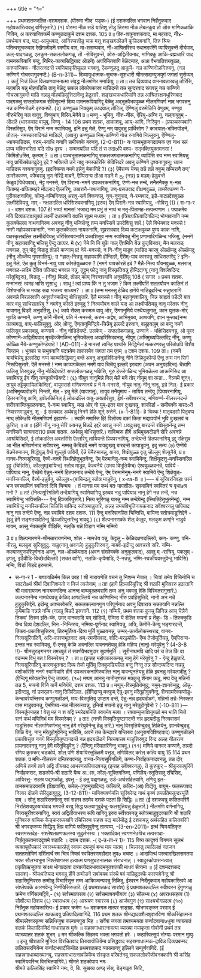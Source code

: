 +++
title = "१०"

+++
प्रथमशतकदल्लि-दशमदशक. 
(पॊरुमा नीळ्' पड्क-) 
(ई दशकदल्लि भगवान निर्हेतुकवाद महोपकारित्ववन्नु वर्णिसुत्तारॆ.) 
(१) पोरुमा नीळ सडॆ यातिशु तॊडु तिरुमा नीळ लेबलकुव तो 
ऒरु माणिकळाकि निविन, अ करुवाणिक्कर्मॆ कण्णुळदाकुमॆ 
दशम दशक. 
105 
प्र॥ पॊरु-शत्रुनाशकवाद, मा महत्ताद, नी४-प्रवर्धमान वाद, पद्य-आयुधवाद, आनिरप्पत्तॊडु चक्र मत्तु शङ्खगळॊडनॆ कूडिदवनागि, तिरु श्रियः पतित्वसूचकवाद रेखॆगळॊडनॆ रमणीय वाद, मा-श्लाम्यवाद, नी-आश्रितरिरुव स्थानदवरॆगॆ व्यापिसुवन्तॆ दीर्घवाद, कल्-पादगळन्नु, एलकुम-सकललोकगळू, तॊ -सेविसुवन्तॆ, ऒरु-अद्वितीयनाद, माणिक्कु आकि-ब्रह्मचारि याद वामनरूपियागि बन्दु, निमिर्‌-काव्यसिद्धियाद ऒडनॆ) अपरिमितवागि बॆळॆदन्तह, अआ वैभवातिशयवुळ्ळ, करुमाणिक्क- नीलरत्नदन्तॆ रमणियाकृतियुळ्ळ भगवनु, ऎकण्णुळदु आकुमॆ- नन्न कण्णिनॊळगिरुवनु. (नन्न कण्णिगॆ गोचरवागुवनष्टॆ.) 
(B-π-311)~ 
दिव्यायुधात्मक-सुचक्र-सुशधारी श्रीमत्सदाम्युजयुगं जगतां सुसेव्यम् । कर्तुं निजं किल विलक्षणवामनात्मा संवृद्ध नीलमणिर ममाक्षियु ॥ 
ता॥ तन्न दिव्यवाद वामनावतारवन्नु तोरिसि, महाबलि यन्नु मोहपडिसि तानु बॆळॆदु सकल लोकोपकारव माडिदन्तॆ तन्न सुन्दरवाद रूपवन्नु नन्न कण्णिगॆ गोचरवागुवन्तॆ माडि नन्नन्नु मोहपडिसुत्तिदानॆन्दु हेळुत्तारॆ. शङ्खचक्रधारियागि तन्न आश्रितरक्षणधुरिणवाद पादगळन्नु सप्तलोकगळ सेविसुवन्तॆ दिव्य वामनरूपियागिद्दु बॆळॆदु अद्भुतवैभववुळ्ळ नीलमणिवर्ण नाद भगवन्ननु नन्न कण्णिनॊळगॆ इरुवनष्टॆ. 
(२) कण्णुळ्ळ निक्कुम् कादयाल् तॊटिल्, ऎण्णिलु वरुमॆन्निनि वेणुवम्, मण्णुव नीरुमॆरियु नल वायुवु, विष्णुमाय् विरिय.मॆनैये 
प्र॥ मण्णु - भूमियू, नीरु-नीरू, ऎरियु-अग्नि यू, नल्‌नायुवुम् - ऒळ्ळॆ (धारकवाद वायुवू, विण्णु - 
14 
106 
प्रथम शतक, 
आकाशवू, आय्-आगि, निरियुन - (प्रपञ्चरूपवागि विस्तरिसुव, ऎम् पिरानॆ नम्म स्वामियन्नु, इनि इन्नु मेलॆ, ऎण्णु नम् यावुदन्नु प्रार्थिसोण ? कादयाल्-भक्तियॊडनॆ, तॊटल्- नमस्कारादिगळं माडिदरॆ, (अवनु) कण्णुळ्ळ निम्-कण्णिगॆ गोच रनागिये निल्लुवनु, ऎण्णिलु-ध्यानमाडिदरू, वरुम्-स्वाधि ननागि समीपक्कॆ बरुवनु. 
(2-0-811)- 
यः पञ्चभूतजगदात्मक एव नाथ 
स्लं प्राप्य भक्तिभरिता यदि सो७ दृश्य । सम्मनयल्लि यदि तं स तदा७पि वश्य- सद्भक्तियुक्तमनसां ! किमितो७स्ति, कृत्यम् ? ॥ 
ता॥ पञ्चभूतात्मकनागियू सकलजगदात्मकनागियू व्यापिसि रुव नम्म स्वामियन्नु नावु प्रार्थिसबेकादुदेनु इदॆ ? भक्तियॊ डनॆ नावु नमस्करिसि सेविसिदरॆ अवनु कण्णिगॆ दृश्यनागुवनु; ध्यान माडिदरू वश्यनागुवनु. (इदक्किन्त नमगॆ इन्नेनु बेकागिदॆ ?) 
(३) ऎमैरान्य यॆन्स् तन्नॆ तन्नॆ क्कुम् तम्मिरानै तण्' तामरैक्कण्ण, कॊम्बरावु नुण नेरिद्रॆ मा‌बनै, ऎम्पिरान्य तॊआ मडनॆ मे 
يح 
(नन्न) 
प्र मडम्-हेळुवन्तॆ केळुव(विधेयवाद), नॆट्ट मनस्से, ऎम् पिरान्य-नमगॆ उपकारकनागियू, ऎण्णॆ-नन्न तन्दॆ, तनैतनैक्कु म्-नन्न पितामह-प्रपितामहरे मॊदलाद ऎल्लरिगू, तब्बरानै-नाथनागियू, तण्-प्रसन्नवाद वीक्षणवुळ्ळ, तामरैक्कण्ण नै-पुरीकाक्षनागियू, कॊय्दु-वम्बिगिन्तलू अरावु-सर्व क्किन्तलू, नुण्-नुणुपाद, ने-रम्यवाद, इडै-कटप्रदेशवुळ्ळ लक्ष्मीदेवियन्नु, मार्‌ - नक्षलदल्लि धरिसिरुववनागियू (इरुव) ऎम् पिरानॆ-नन्न स्वामियन्नु, -सेविसु (1) 
( स-गा-र ॥ - 
दशम दशक. 
107 
हे! भव्य! मानस! भजाद्य मम प्रभुं तं नाथं च मतृ-पितामह-तत्पत्यणाम । पद्माक्षमेव मयि दिव्यकटाक्षयुक्तं 
लक्ष्मीं दधानमपि वक्षसि सूक्ष्म मध्याम् । 
ता॥ (त्रियःपतित्वादिगळिन्द भोग्यवनागि नम्म कुलक्कॆल्ला नाथनागिरुव अवनन्नु नीनु भजिसॆन्दु तम्म मनस्सिगॆ उपदेशिसु त्तारॆ.) ऎलै विधेयवाद मनस्से ! नमगॆ महोपकारकनागि, नम्म कुलक्कॆल्ला नायकनागि, सुप्रसन्नवाद दिव्य कटाक्षवुळ्ळ पुण्य काक नागि, वक्षस्कृलदल्लि लक्ष्मीदेवियन्नु धरिसिरुववनागि प्रकाशिसुव 
नम्म 
स्वामियन्नु नीनु प्रणामादिगळिन्द भजिसु, (ननगॆ नीनू सहायवागिद्दु भजिसु ऎन्दु तात्पर. 
मे 
(४) नॆमे नि नि युकॆ नाल् र्ऎशमिनि यॆन्न कुतृविनवर्, मैन मलराळ् मणवाळ, 
तुम् पोदु विडादु तॊडरॆ कण्णाय् 
प्र! नॆमॆ-मनस्से, न नि-नीनु माडुव (माडिद कारवु ऒळ्ळॆयदु ऒळ्ळॆयदु (नीनु ऒळ्ळॆय गुणशालियु); उ *हाल्-निन्नन्नु सहायवागि हॊन्दिदरॆ, ऎंशॆम्-याव कारवन्नु साधिसलारॆवु ? इनि-इन्नु मेलॆ, ऎन्न कुतृ विनर्म-नावु याव कॊरतॆयुळ्ळवरु ? (नमगॆ यावकॊरतॆ इदॆ ? मैन्नै-नित्य यौवनवुळ्ळ, मलराज् मणवाळ-लक्ष्मि देविय पतियाद भगवन्न नन्नु, तुट्टुम् फोदु नानु विस्कृतियन्नु हॊन्दिदाग्यू (नानु विश्लेषदिन्द मरॆतुबिट्टरू), विडादु - (नीनु) बिडदॆ, तॊडर् काय् निरन्तरवागि अनुवर्तिसु 
108 
( सगार ॥ 
प्रथम शतक. 
मन्मानस! त्वमह भासि सुसाधु । साधु ! त्वां प्राप्य किं न तु भजाम ? किम लक्ष्मीपतिं सततयौवन कालिनं तं विशेषभाजि च मयाह सदा भजस्व 
साध्यम? । 
ता॥ (तम्म मनस्सु हेळिद हागॆये माडिदुदरिन्द सन्नुष्टरागि अवनन्ने निरन्नरवागि अनुवर्तनमाडॆन्दु बोधिसुत्तारॆ. ऎलै मनस्से ! नीनु महागुणशालियु; निन्न साह्यवं पडॆदरॆ याव कार वन्नु साधिसलारॆवु ? नमगेनु कॊरतॆ इरुवुदु ? नित्ययौवन शालॆ याद आ लक्ष्मीपतियन्नु नानु मरॆतरू नीनु यावागलू बिडदॆ अनुवर्तिसु, 
(५) काये सॆक्स् करुमळ वायु ओर्, ऎण्णानुमिये वस्थॆयलुमालु, 
कान युलक-मोर् मूवडि कण्मानै, कण्णु कॊनै नीरुमॆ, 
प्रति नॆ-मनस्से, करुम-अद्वेष, आभिमुख्य, आश्रयणि, ज्ञान मुन्ताद(नम्म काव्यगळु, वाय्‌-फलिसुवुवु, ओर् ऒन्दु, ऎण्‌तानुमिन्द्रिये-चिन्नॆयू इल्लदॆ इरुवाग, वन्नुइयलुम् आ बन्दु नमगॆ फलिसुव प्रकारवन्नु, कण्णाये - नीनु नोडिदॆयष्टॆ. उलकेम् - सप्तलोकगळन्नू, उण्णानॆ - भक्षिसिदवनन्नु, ओ‌ मूवर कॊण्णानॆ-अद्वितीयवाद मूरुहॆज्जॆगळिन्द भूमियन्नॆल्ला अवहरिसिदवनन्नु, नीयुम् (अभिमुख्यविल्लदिद्द नीनू, कण्णु कॊळ्ळि नैये-कण्णुकॊण्डॆयष्टॆ ! 
(AD-011)- 
हे मानस! त्वमिह पश्यसि सिद्धिमेतां मत्करणवन्नु परितो७पि विशैव चिन्हाम् । भुक्का च सभुवनानि पदत्रयेण ताकारमेव जगतां तम एवम् ॥ 
दशम दशक. 
109 
ता। (नमगॆ यावचिन्नॆयू इल्लदिद्दा नम्म काव्यसिद्धियागु वन्तॆ अवनु अनुग्रहिसिदनॆन्दु नीने तिळिदुकॊण्डॆ ऎन्दु तम्म मन सिगॆ निरूपिसुत्तारॆ. ऎलै मनस्से ! नम्म काव्यगळॆल्ला नमगॆ याव चिन्नॆयू इल्लदॆ इरुवाग (अवन अनुग्रहदिन्द) चॆन्नागि फलिसु तिरुवुदन्नु नीनु नोडिदॆयष्टॆ! सप्तलोकगळन्नू भक्षिसि, मूरु हॆज्जॆगळिन्द भूमियन्नॆल्ला आक्रमिसिद आ स्वामियन्नु ईग नीनू कण्डुकॊण्डॆयष्टॆ ! 
(६) नीयुव नानुमिन्ने निल् मेलॆ मनॆ तोर् नोयुम् शा कडा... नॆञ्चमॆ शून्९, तायुव‌ तट्टॆयुमायिलकिनिल्', वायुमरार्श मणिवण्णनये 
प्र नॆ मे-मनस्से, नीयुव नानु-नीनू नानू, इन्ने‌ निल्- ई प्रकार (आभिमुख्यदॊडनॆ) निन्तरॆ, मेल् - इन्नु मेलॆ (यावागलू), तायुव तनैयुमाय - तायिय तन्दॆयू (प्रियपरनागियू, हितरनागियू आगि, इवॊलकिनिल् ई लोकदल्लि वायु-अवतरिसुव, ईर्श-सर्वॆश्वरनाद, मणिवर्ण्ण-नीलरत्नदन्तॆ शरीरकान्तियुळ्ळवनाद, ऎ-नम्म स्वामियु, मख ओर् नो युम्-इतर याव दुःखवन्नू, शा‌कॊर्डा - समीपक्कॆ बारद०तॆ निवारणमाडुवनु. शू - ई सत्यवाद अर्थवन्नु निनगॆ हेळि 
शूर्न् रुत्तेनॆ. 
(x-1-811)- 
हे चिक्क ! मातृवदसौ पितृवप्प नाथ् लोके७पि नीलमणिवर्ण इहावर्ण- । 
स्वामि ममास्ति हि! विलोक्य दकां किता मद्यावयोर्न भुवि दुःखलवं च कुरिात् ॥ 
ता॥ (हीगॆ नीनू नानू सेरि अवनन्नु बिडदॆ इद्दरॆ अवन्नु नमगॆ ८ावदुःखवू बारदन्तॆ रक्षिसुवनॆन्दु तम्म मनस्सिगॆ सत्यवाद110 
प्रथम शतक. 
अर्थवन्नु बोधिसुत्तारॆ.) नाविब्बरू हीगॆ अभिमुख्यदॊडनॆ सेरि अवनन्ने आश्रयिसिदरॆ, ई लोकदल्लि अवतरिसि ऎल्लरिगू तायियन्तॆ प्रियपरनागियू, तन्दॆयन्तॆ हितपरनागियू इद्दु रक्षिसुव आ नील मणिवर्णनाद सर्वेश्वरनु, नम्मन्नु कैबिडदॆ नमगॆ यावदुःखवू बारदन्तॆ कापाडुवनु. इदु सत्य 
(७) ऎण्णॆये यॆन्नमॆरुमानम्, 
शिद्धॆयुळ् वैर्प्प शूल्लुर्व पाविर्ये, ऎन्नॆ यॆमैरुमानन्नु, वानव‌, शिक्षॆयुळ्ळ वृत्तु चॊल्लुम् शॆल्पुनैये, 
प्र॥ वानव‌-नित्यसूरिगळु, ऎण्णॆ-ननगॆ स्थितिहेतुभूतनॆन्दू, ऎम् पॆरुमानॆन्नु-नम्म स्वामियॆन्दू, शिक्षॆयुळ्‌त्तु-मनस्सिनल्लि इट्टु (चिन्निसि), कॊल्लुम्(बायिन्द) स्तोत्र माडुव, कॆल्वनैये (उभय विभूतियॆम्ब) ऐश्ववुळ्ळवनन्नॆ, पाविर्ये - पापियाद नानु, ऎच्छॆये ऎन्नुम्-ननगॆ हितपरनाद तन्दॆये ऎन्दू, ऎम् पॆरुमानॆनुम्-ननगॆ स्वामिये ऎन्दू शिक्षॆयुळ्-मनस्सिनल्लि, वैर्स्प-इडुवॆनु, कॊल्लुव~(बायिन्दलू स्तोत्र माडुवॆनु, 
( x-ra-8 ॥ )—– 
यं सूरिवरनिवहाः परमं भज 
स्वस्वामिनं स्वपितरं दिवि चिन्मयः । तं मानस मम कथं बतः पापशील- सृस्वामिनं स्वपितरं च वृधा७त्र मनो ? ॥ 
ता! (नित्यसूरिगळिगॆ तन्दॆयागियू स्वामियागियू इरुवव नन्नु पापियाद नानु हेगॆ नन्न तन्दॆ, नन्न स्वामियॆन्दु भाविसलि--- ऎन्दु हिञ्जरियुत्तारॆ.) नित्य सूरिगळु यारन्नु नम्म तन्दॆयॆन्दू (स्थितिहेतुभूतनॆन्दू), नम्म स्वामियॆन्दू मनस्सिनल्लि चिन्निसि बायिन्द स्तोत्रमाडुत्तारॆ, अन्नह उभयविभूतिनायकनाद सर्वॆश्वरनन्नु पापियाद नानु नन्न तन्दॆये ऎन्दू, नन्न स्वामिये 
दशम दशक. 
111 
ऎन्दू मनस्सिनल्लि चिन्तिसि, बायिन्द स्तोत्रमाडुत्तिद्देनॆ -(इदु हेगॆ सङ्गतवादीतॆन्दु हिञ्जरियुत्तारॆन्दु भाववु.) 
(८) शॆल्पनारणक्कॆ शॆल् केलुव, 
मलकुम कण्‌नि नाडुर्व मायम, अल्लु र्नपकलुमि वीडिसि, 
नल्‌कि यन्नॆ विडाग नम्मि नम्मिये 

3 
प्र॥ शिल्पनारणनॆ-श्रीमन्नारायणनॆम्ब, शोल - नामधेय वन्नु, केट्टलु – केळिदक्षणदल्लिये, कण्- कण्णु, पनि-नीरन्नु, मलकुव सुरिसुवुदु. नाडु(नानू अवनन्ने) हुडुकुत्तिरुवनु. मायवॆ-इदॊन्दु आश्चरवे सरि. नम्मि-कल्याणगुणपरिपूर्णनाद अवनु, नल-ऒळ्ळॆयदाद (अवन संश्लेषक्कॆ अनुकूलवाद), अल्लु म् -रात्रियू, पकलुम् - हगलू, इडैवीडि-विच्छेदविल्लदॆ (सन्नत वागि), नलकि-कृपॆमाडि, ऎ-नन्नन्नु, नम्मि-स्वकीयवस्तुवॆन्दु भाविसि) नम्बि, विर्डा बिडदॆ इरुत्तानॆ. 
* स-गा-र 1 - 
बाष्पावळिर्मम किल प्रवह 
! श्री 
नारायणेति वचनं तु निशम्म नेत्रात् । चित्र! तमेव विचिनोमि च सादरो७यं श्रीर्मा दिवानिशमतो न निजं त्यजेनाम् ॥ 
ता! (हागॆ हिञ्जरियुत्तिद्द श्री शठारि मुनिवररु हठात्तागि श्री मन्नारायणन नामश्रवणदिन्द आनन्द बाष्पवुळ्ळवरागि तम्म अनु भववन्नु हेळि विस्मितरागुत्तारॆ.) कल्पनारनॆम्ब नामधेयवन्नु केळिद क्षणदल्लिये नन्न कण्णिनिन्द नीरु प्रवहिसुत्तिदॆ. नानो अन नन्नॆ हुडुकुत्तिद्देनॆ. इदॊन्दु आश्चरवेसरि, सकलकल्याणगुण परिपूर्णनाद अवनु दिवारात्र सन्नतवागि नन्नल्लि कृपॆमाडि नन्नन्ने नम्बि (नन्नन्नु बिडदॆ इरुत्तानॆ. 
112 
(९) नम्मियॆ, 
प्रथम शतक 
कुच्चु डिनिन्न आच् 
चॆन्नैने तिकव' तिरुम इति-य्कॆ, उमर् वानवरादि यम् शोदियॊ, ऎम्मिरा र्यॆ शॆल्लि मप्पनो 
प्र र्तॆकु- डि - तिरुक्कुडि यॆम्ब दिव्य देशदल्लि, निन -निन्तिरुव, नम्मिय-पूर्णनाद स्वामियन्नु, अत्रि, कॆमॊनॆ-कॆम्पु भङ्गारदन्तॆ, तिकव-प्रकाशिसुत्तिरुव, तिरुमूर्तिय्य-दिव्य मूर्ति युळ्ळवनन्नु, उम्मर्-ऊर्ध्वलोकस्थराद, वानव‌-नित्यसूरिगळिगॆ, अदि-कारणभूतनाद अम्-रमणीयवाद, शोदि-परञ्ज्योति- ऎम्ब तेजोमूर्तियन्नु, ऎम्‌पिरान्य-इन्तह नन्न स्वामियन्नु, र्ऎ-एनन्नु केळि अवनल्लि यावननतॆयन्नु हेळि महिप्प (नानु) मरॆयुवॆनु ? 
(4-3-8 !!)- 
श्रीमत्तुरङ्गनगर तमच्युतं तं सवर्णवैभवमुदार सुवर्णमूर्ति । सूरीनाथमपि चादि परं च तेज 
किं वा वदन्मम विभुं बत ! विस्मरेयम् ? । 
ता॥ (इन्तह महोपकारकनन्नु नानु हेगॆ मरॆयुवॆनु ? - ऎन्दु हेळुत्तारॆ. नित्यसूरिगळिगू कारणभूतनाद दिव्य तेजो मूर्तियु तिक्कुरडियल्लि बन्दु निन्तु तन्न सौन्दय्यदिन्द नन्नन्नु वशीकरिसि ननगॆ स्वामियागि हीगॆ उपकारकनागिरुवल्लि नानु यावन्यूनतॆयन्नु हेळि इवनन्नु मरॆयलादीतु ? (ऎन्दिगू मरॆयलारॆनु ऎन्दु तात्पर). 
(१०) मप्पम् आननु नानॊनुणरल‌ 
मक्कुन्नु शॆनाम कडु, 
मप्प वॆन्नु 
मन्निर्ना तन्न 5, 
मप्पनो विनि यार्नॆ मणियॆयॆ, 
दशम दशक. 
113 
प्र॥ मप्पुम्-विस्मृतियॆम्बुदु, नमुम्-ज्ञानवॆम्बुदु, ऒन्नु-इदॊन्दन्नू, र्ना उणर्‌लग-नानु तिळिदिल्ल. (हीगिद्दाग्यू मक्कुम् ऎन्नु-इवनु मरॆतुहोगुवनॆन्दु, शॆन्सामरैक्कणोडु- कॆन्दावरॆयन्तिरुव कण्णुगळॊडनॆ, मप्प-विस्मृतियु उण्टाग दन्तॆ, ऎन्नु-नन्न हृदयदॊळगॆ, मन्निर्ना तन्नॆ-निरक्तर वास माडुववनन्नु, ऎमणिय्य-नन्न नीलरत्नवन्नु, इनिर्या मप्पनो 
इन्नु नानु मरॆतुहोगुवॆनो ? 
(-10-811 )— 
विस्मर्तुमप्यहह ! वेत्तु महं न श यद्वि स्मरेदयमिति स्वयमेव मत्वा । रक्ताम्युजाक्षियुगळॊ मम भाति चित्ते रत्नं कथं मणिनिभं मम विस्मरेयम् ? ॥ 
ता!! (ननगॆ विस्मृतियुण्टागदन्तॆ नन्न हृदयदॊळु नित्यवासवं माडुत्तिरुव नीलमणिवर्णनन्नु नानु हेगॆ मरॆयुवॆनॆन्दु हेळु तारॆ.) नानु विस्मृतियॆम्बुदन्नू तिळियॆनु, ज्ञानवॆम्बुदन्नू तिळि यॆनु. नानु मरॆतुहोगुवॆनॆन्दु भाविसि, अवने तन्न कॆन्दावरॆ यन्तिरुव (अनुरागविशिष्टवाद) कण्णुगळॊडनॆ प्रकाशिसुत्त ननगॆ विस्मृतियुण्टागदन्तॆ नन्न हृदयदॊळगॆ नित्यवासव माडुत्तिरुवुद रिन्द अन्नह नीलरत्न प्रायनादवनन्नु नानु हेगॆ मरॆतुबिडुवॆनु ? (ऎन्दिगू मरॆयलारॆनॆन्दु भाववु.) 
(११) मणिये वानवर कण्णनै, तन्नदो रणिय कुरुकर् चडकोर्प, शोल् पणि शॆयायिरत्तुळ्ळिमै पत्तुड, तणिविलर् करेल् कल्पि वायु 
15 
114 
प्रथम शतक. 
प्र मणि-नीलरत्न दन्तिरुववनन्नु, वानव‌-नित्यसूरिगळिगॆ, कण्ण-निर्वाहकनादवनन्नु, तन्न दोर् अणियॆ तनगॆ ताने अद्वि तीयवाद आभरणरूपियादवनन्नु (इन्तह सर्वॆश्वरनन्नु), तॆ कुरुकूर् – श्रीकुरकापुरिगॆ निर्वाहकराद, शडकोर्प-श्री शठारि यॆम्ब अारु, कॊल्-सूक्तिगळिन्द, पणिलॆय्-स्तुतिसलु रचिसिद, आयिरत्तु- सहस्र पद्यगळॊळु, इपत्तु - ई हत्तु पद्यगळन्नु, उर्ड-अर्थसहितवागि, तणिवु इल‌-तामसमाडदवरागि (क्षिप्रवागि), करेल्-(गुरुमुखदिन्द) कलितरॆ, कल्वि-(आ) विद्यॆयु, वायुम्- 
फलरूपवाद नित्यर दॊडनॆ सेरिदुदागुवुदु, (3-12-811)- 
माणिक्यवर्णमसि सूरिवरेन्द्र नाथं कृष्णं तमप्रतिमसुन्दरमूर्ति शम् । सोतुं शठारिरतनोत्सु रसं सहस्र तदमेव दशकं पठतां हि सिद्धिः ॥ 
ता! (ई दशकवन्नु कलितवरिगॆ निरतिशयपुरुषार्थवाद भगवत्तै बरवु सिद्ध फलवागुवुदॆन्दु-फलश्रुतियन्नु हेळुत्तारॆ.) नीलमणि वर्णनागियू, नित्यसूरीश्वरनागियू, स्वयं अद्वितीयाभरण रूपि यागियू इरुव सर्वॆश्वरनन्नु स्तोत्रमाडुवुदक्कागि श्री शठारि मुनिवररु वाचिक कैङ्कररूपवागि रचिसिरुव सहस्र पद्य मालॆयॊळु ई दशकवन्नु अर्थसहित कलितवरिगॆ श्री भगवङ्कय्य सिद्धियु क्षिप्र वागिये फलिसुवुदॆन्दु तात्पय्य, 
-(3-en-2011)- 
इत्थं श्रियःपतिकृत स्वसमस्तदेह- संश्लेषलक्षणफलस्य सुदुर्लभस्य । भक्तादिवत् स्वगणने७पिच तत्पसादा- निर्ह्रतुकत्वमवददृशमे शठारिः । 
दशम दशक. 
-( द्र-उ-ता-र 1)- 
115 
विष्य कादृश्यं विगणन सुलभं व्यक्तपूर्वोपकारं स्वास्थ्यकारहेतुं स्वयम दयजुषं बन्ध 
माप 
यातम् । 
चिन्नास्तु त्यादिलक्षं नतजन सततश्लेषिणं दर्शितार्चं स्म चित्र मिषन्नं स्ववितरणमहौदार 
तुष७ भचष्ट । आदावित्थं परत्वादखिलसमतया भक्त सौलभ्यभूमा निश्लेषागस्स 
हत्वात्म पणसुघटनात्मक संराधनात् । स्वादुस्कोपासनत्वात् प्रकृतिऋजुतया साक्ष्य भोगप्रदत्वा दव्याजोदारभावादमनुतशतकी माधवं सेव्यमा ॥ 
(ई दशमदशकद सारांश)- 
श्रीयःपतियाद भगवन्नु हीगॆ तम्मॊडनॆ सर्वावयव संस्थॆ षवं माडिदुदक्कॆ कारणवेनॆन्दु श्री शठारिमुनिवररु तम्मॊळु विचारिसुत्त तम्म आकिञ्चन्यवन्नु तिळिदु, ईश्वरन निर्देतुकवाद महोपकारित्ववे आ संश्लेषक्कॆ कारणवॆन्दु निर्णयिसिरुत्तारॆ. 
(ई प्रथमशतकद सारांश) 
ई प्रथमशतकदल्लि सर्वेश्वरन ईगुणगळु क्रमेण वर्णिसल्पट्टिवॆ,- (१) सर्वस्मात्परत्व (२) सर्वसमाश्रयणीयत्व (३) सौलभ्य (४) अपराधसहत्व (1) सौशील्या तिशय (६) स्वाराधत्व (२) आश्रयण स्वारस्य (८) आर्जवगुण (९) साक्ष्यभोगप्रदत्व (१०) निर्हेतुक महोपकारित्व- ई प्रकार क्रमेण १० दशकगळ तात्पर सङ्ग्रह. 
श्रीभगवङ्कर परवाद ई प्रथमशतकदल्लि रक्षकत्ववु 
प्रतिपादितवागिदॆ. 
116 
प्रथम शतक 
श्रीमद्यादवशैलशृज्ञरविणा श्रीकसिंहात्मना श्रीमल्लेश्वरकृष्ण सन्निधिजुषा कल्याणपुरा मिह । सर्वेषां जगतां तमश्यमयता कर्णाटवाणा७धुना व्याख्यातं शतकं किलादिममिदं गाधासहस्र मुनेः ॥ सहस्रगाधारत्नावत्या व्याख्या मयाकृत्ता गोर्वाणी प्रथमं तत्र व्याख्यातर शतकं शुभम् ॥ 
मम श्रीकल्कि सिंहस्य भक्ता भगवतो हरेः । कठारिवत्सुयं भोग्याः परमान माुयुः ॥ 
इन्तु श्रीशठारि मुनिवर विरचितवाद तिरुवायॊतियॆम्ब 
प्रसिद्धवाद सहस्रगाधात्मक-द्राविड दिव्यप्रबन्मद ललितसरणियॆम्ब कर्णाटभपाटीकॆयॊळ प्रथमशतकद व्याख्यानवु इल्लिगॆ 
सम्पूर्णवागिदॆ. 
(ई सहस्रगाधाव्याख्यानवू, सहस्रगाधारत्नावळियॆम्ब संस्कृत परिवर्तनवू सकललोकॊजीवनक्कागि श्री कसिंह स्वामियवरिन्द विरचितवागिवॆ.) 
श्रीमते शठकोपाय नमः  
श्रीमते कल्लिसिंह स्वामिने नमः, 
वॆ, बि. सुब्बय्य अण्ड् र्सस्, बॆङ्गळूरु सिटि,